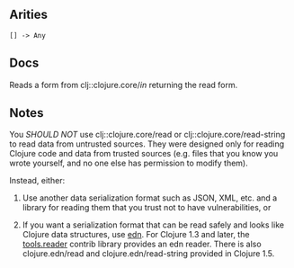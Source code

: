 ## Arities

    [] -> Any

## Docs

Reads a form from clj::clojure.core/*in* returning the read form.

## Notes

You *SHOULD NOT* use clj::clojure.core/read or clj::clojure.core/read-string to read data from untrusted sources.
They were designed only for reading Clojure code and data from trusted sources (e.g.
files that you know you wrote yourself, and no one else has permission to modify them).

Instead, either:

1. Use another data serialization format such as JSON, XML, etc.
   and a library for reading them that you trust not to have vulnerabilities, or

2. If you want a serialization format that can be read safely and looks like Clojure data structures, use [edn](https://github.com/edn-format/edn).
   For Clojure 1.3 and later, the [tools.reader](http://github.com/clojure/tools.reader) contrib library provides an edn reader.
   There is also clojure.edn/read and clojure.edn/read-string provided in Clojure 1.5.
